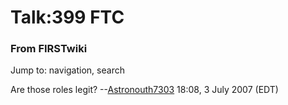 # Talk:399 FTC

### From FIRSTwiki

Jump to: navigation, search

Are those roles legit? --[Astronouth7303](User:Astronouth7303
"User:Astronouth7303" ) 18:08, 3 July 2007 (EDT)

